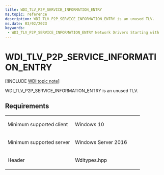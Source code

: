 ```yaml
---
title: WDI_TLV_P2P_SERVICE_INFORMATION_ENTRY
ms.topic: reference
description: WDI_TLV_P2P_SERVICE_INFORMATION_ENTRY is an unused TLV.
ms.date: 03/02/2023
keywords:
 - WDI_TLV_P2P_SERVICE_INFORMATION_ENTRY Network Drivers Starting with Windows Vista
---
```


# WDI\_TLV\_P2P\_SERVICE\_INFORMATION\_ENTRY

[!INCLUDE [WDI topic note](../includes/wdi-version-warning.md)]


WDI\_TLV\_P2P\_SERVICE\_INFORMATION\_ENTRY is an unused TLV.

## Requirements

<table>
<colgroup>
<col width="50%" />
<col width="50%" />
</colgroup>
<tbody>
<tr class="odd">
<td><p>Minimum supported client</p></td>
<td><p>Windows 10</p></td>
</tr>
<tr class="even">
<td><p>Minimum supported server</p></td>
<td><p>Windows Server 2016</p></td>
</tr>
<tr class="odd">
<td><p>Header</p></td>
<td>Wditypes.hpp</td>
</tr>
</tbody>
</table>

 

 




